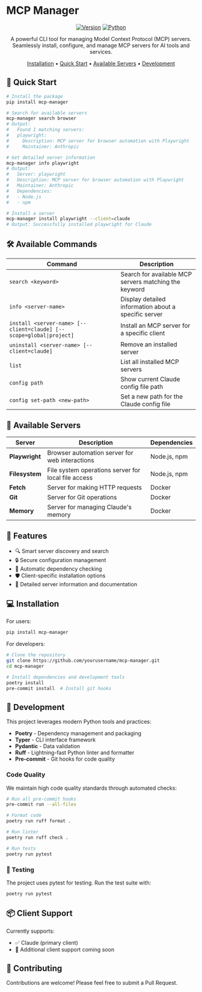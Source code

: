 # MCP Manager

<div align="center">

[![Version](https://img.shields.io/badge/version-0.1.0-blue.svg)](https://pypi.org/project/mcp-manager/)
[![Python](https://img.shields.io/badge/python-^3.12-blue.svg)](https://www.python.org/downloads/)

A powerful CLI tool for managing Model Context Protocol (MCP) servers. Seamlessly install, configure, and manage MCP servers for AI tools and services.

[Installation](#installation) • [Quick Start](#quick-start) • [Available Servers](#available-servers) • [Development](#development)

</div>

## 🚀 Quick Start

```bash
# Install the package
pip install mcp-manager

# Search for available servers
mcp-manager search browser
# Output:
#   Found 1 matching servers:
#   playwright:
#     Description: MCP server for browser automation with Playwright
#     Maintainer: Anthropic

# Get detailed server information
mcp-manager info playwright
# Output:
#   Server: playwright
#   Description: MCP server for browser automation with Playwright
#   Maintainer: Anthropic
#   Dependencies:
#   - Node.js
#   - npm

# Install a server
mcp-manager install playwright --client=claude
# Output: Successfully installed playwright for Claude
```

## 🛠️ Available Commands

| Command | Description |
|---------|-------------|
| `search <keyword>` | Search for available MCP servers matching the keyword |
| `info <server-name>` | Display detailed information about a specific server |
| `install <server-name> [--client=claude] [--scope=global\|project]` | Install an MCP server for a specific client |
| `uninstall <server-name> [--client=claude]` | Remove an installed server |
| `list` | List all installed MCP servers |
| `config path` | Show current Claude config file path |
| `config set-path <new-path>` | Set a new path for the Claude config file |

## 🔌 Available Servers

| Server | Description | Dependencies |
|--------|-------------|--------------|
| **Playwright** | Browser automation server for web interactions | Node.js, npm |
| **Filesystem** | File system operations server for local file access | Node.js, npm |
| **Fetch** | Server for making HTTP requests | Docker |
| **Git** | Server for Git operations | Docker |
| **Memory** | Server for managing Claude's memory | Docker |

## 🎯 Features

- 🔍 Smart server discovery and search
- 🔒 Secure configuration management
- 🔄 Automatic dependency checking
- 🛡️ Client-specific installation options
- 📝 Detailed server information and documentation

## 💻 Installation

For users:
```bash
pip install mcp-manager
```

For developers:
```bash
# Clone the repository
git clone https://github.com/yourusername/mcp-manager.git
cd mcp-manager

# Install dependencies and development tools
poetry install
pre-commit install  # Install git hooks
```

## 🔧 Development

This project leverages modern Python tools and practices:

- **Poetry** - Dependency management and packaging
- **Typer** - CLI interface framework
- **Pydantic** - Data validation
- **Ruff** - Lightning-fast Python linter and formatter
- **Pre-commit** - Git hooks for code quality

### Code Quality

We maintain high code quality standards through automated checks:

```bash
# Run all pre-commit hooks
pre-commit run --all-files

# Format code
poetry run ruff format .

# Run linter
poetry run ruff check .

# Run tests
poetry run pytest
```

### 🧪 Testing

The project uses pytest for testing. Run the test suite with:

```bash
poetry run pytest
```

## 📦 Client Support

Currently supports:
- ✅ Claude (primary client)
- 🔄 Additional client support coming soon

## 🤝 Contributing

Contributions are welcome! Please feel free to submit a Pull Request.
